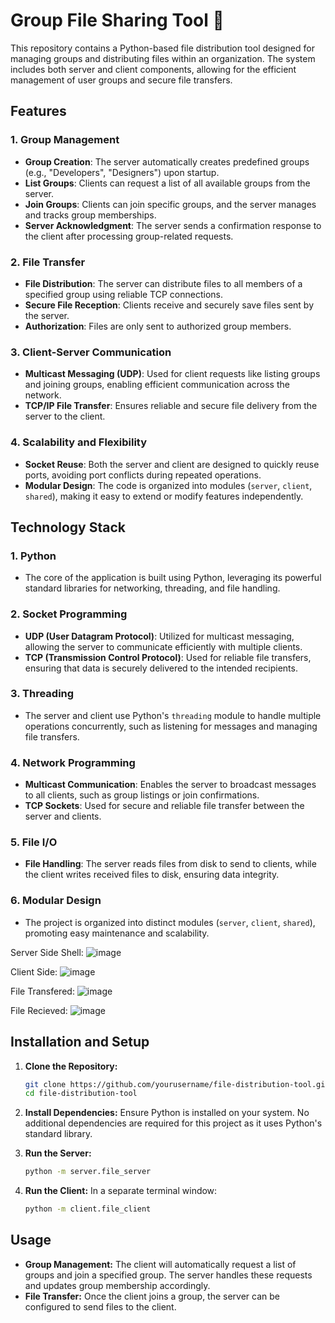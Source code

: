 # Group File Sharing Tool 📂

This repository contains a Python-based file distribution tool designed for managing groups and distributing files within an organization. The system includes both server and client components, allowing for the efficient management of user groups and secure file transfers.

## **Features**

### **1. Group Management**
- **Group Creation**: The server automatically creates predefined groups (e.g., "Developers", "Designers") upon startup.
- **List Groups**: Clients can request a list of all available groups from the server.
- **Join Groups**: Clients can join specific groups, and the server manages and tracks group memberships.
- **Server Acknowledgment**: The server sends a confirmation response to the client after processing group-related requests.

### **2. File Transfer**
- **File Distribution**: The server can distribute files to all members of a specified group using reliable TCP connections.
- **Secure File Reception**: Clients receive and securely save files sent by the server.
- **Authorization**: Files are only sent to authorized group members.

### **3. Client-Server Communication**
- **Multicast Messaging (UDP)**: Used for client requests like listing groups and joining groups, enabling efficient communication across the network.
- **TCP/IP File Transfer**: Ensures reliable and secure file delivery from the server to the client.

### **4. Scalability and Flexibility**
- **Socket Reuse**: Both the server and client are designed to quickly reuse ports, avoiding port conflicts during repeated operations.
- **Modular Design**: The code is organized into modules (`server`, `client`, `shared`), making it easy to extend or modify features independently.

## **Technology Stack**

### **1. Python**
- The core of the application is built using Python, leveraging its powerful standard libraries for networking, threading, and file handling.

### **2. Socket Programming**
- **UDP (User Datagram Protocol)**: Utilized for multicast messaging, allowing the server to communicate efficiently with multiple clients.
- **TCP (Transmission Control Protocol)**: Used for reliable file transfers, ensuring that data is securely delivered to the intended recipients.

### **3. Threading**
- The server and client use Python's `threading` module to handle multiple operations concurrently, such as listening for messages and managing file transfers.

### **4. Network Programming**
- **Multicast Communication**: Enables the server to broadcast messages to all clients, such as group listings or join confirmations.
- **TCP Sockets**: Used for secure and reliable file transfer between the server and clients.

### **5. File I/O**
- **File Handling**: The server reads files from disk to send to clients, while the client writes received files to disk, ensuring data integrity.

### **6. Modular Design**
- The project is organized into distinct modules (`server`, `client`, `shared`), promoting easy maintenance and scalability.

Server Side Shell:
![image](https://github.com/user-attachments/assets/9c9069f5-d044-424a-bee2-534f4f4e421a)


Client Side:
![image](https://github.com/user-attachments/assets/4e3233c5-68b2-4cab-a9c2-ac5d51cfc693)

File Transfered:
![image](https://github.com/user-attachments/assets/22d2c8aa-711c-420a-8d2c-140a32843434)

File Recieved:
![image](https://github.com/user-attachments/assets/dcc8f761-0db9-4361-a1e9-0900885c76f0)

## **Installation and Setup**

1. **Clone the Repository:**
   ```bash
   git clone https://github.com/yourusername/file-distribution-tool.git
   cd file-distribution-tool
   ```

2. **Install Dependencies:**
   Ensure Python is installed on your system. No additional dependencies are required for this project as it uses Python's standard library.

3. **Run the Server:**
   ```bash
   python -m server.file_server
   ```

4. **Run the Client:**
   In a separate terminal window:
   ```bash
   python -m client.file_client
   ```

## **Usage**

- **Group Management:** The client will automatically request a list of groups and join a specified group. The server handles these requests and updates group membership accordingly.
- **File Transfer:** Once the client joins a group, the server can be configured to send files to the client.

